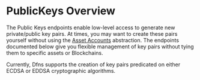 # PublicKeys Overview

The Public Keys endpoints enable low-level access to generate new private/public key pairs. At times, you may want to create these pairs yourself without using the [Asset Accounts](<../../use-cases/Asset Accounts/>) abstraction.  The endpoints documented below give you flexible management of key pairs without tying them to specific assets or Blockchains.&#x20;



Currently, Dfns supports the creation of key pairs predicated on either ECDSA or EDDSA cryptographic algorithms.
